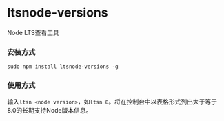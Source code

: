 # ltsnode-versions
Node LTS查看工具

### 安装方式
`sudo npm install ltsnode-versions -g`

### 使用方式
输入`ltsn <node version>`，如`ltsn 8`。将在控制台中以表格形式列出大于等于8.0的长期支持Node版本信息。